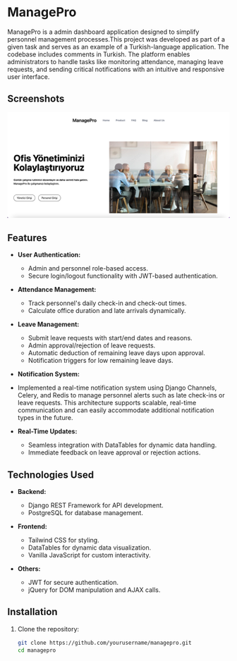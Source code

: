 # ManagePro

ManagePro is a  admin dashboard application designed to simplify personnel management processes.This project was developed as part of a given task and serves as an example of a Turkish-language application. The codebase includes comments in Turkish. The platform enables administrators to handle tasks like monitoring attendance, managing leave requests, and sending critical notifications with an intuitive and responsive user interface.
## Screenshots
![UI Screenshot](./ui.png)
## Features

- **User Authentication:**
  - Admin and personnel role-based access.
  - Secure login/logout functionality with JWT-based authentication.

- **Attendance Management:**
  - Track personnel's daily check-in and check-out times.
  - Calculate office duration and late arrivals dynamically.

- **Leave Management:**
  - Submit leave requests with start/end dates and reasons.
  - Admin approval/rejection of leave requests.
  - Automatic deduction of remaining leave days upon approval.
  - Notification triggers for low remaining leave days.
- **Notification System:**
- Implemented a real-time notification system using Django Channels, Celery, and Redis to manage personnel alerts such as late check-ins or leave requests. This architecture supports scalable, real-time communication and can easily accommodate additional notification types in the future.
- **Real-Time Updates:**
  - Seamless integration with DataTables for dynamic data handling.
  - Immediate feedback on leave approval or rejection actions.

## Technologies Used

- **Backend:**
  - Django REST Framework for API development.
  - PostgreSQL for database management.

- **Frontend:**
  - Tailwind CSS for styling.
  - DataTables for dynamic data visualization.
  - Vanilla JavaScript for custom interactivity.

- **Others:**
  - JWT for secure authentication.
  - jQuery for DOM manipulation and AJAX calls.

## Installation

1. Clone the repository:
   ```bash
   git clone https://github.com/yourusername/managepro.git
   cd managepro

